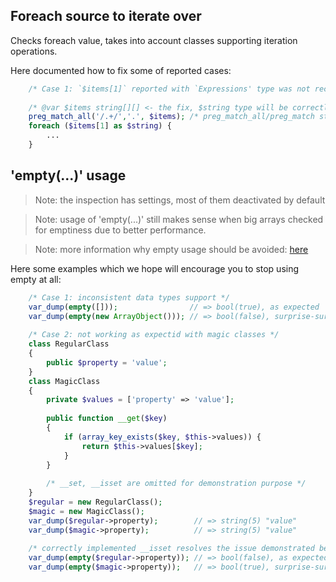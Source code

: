 ## Foreach source to iterate over

Checks foreach value, takes into account classes supporting iteration operations.

Here documented how to fix some of reported cases:

```php
    /* Case 1: `$items[1]` reported with `Expressions' type was not recognized, please check type hints.` message */
    
    /* @var $items string[][] <- the fix, $string type will be correctly recognized as `string` */
    preg_match_all('/.+/','.', $items); /* preg_match_all/preg_match stores results in $items */
    foreach ($items[1] as $string) {
        ...
    }
```

## 'empty(...)' usage

> Note: the inspection has settings, most of them deactivated by default

> Note: usage of 'empty(...)' still makes sense when big arrays checked for emptiness due to better performance.

> Note: more information why empty usage should be avoided: [here](https://www.toptal.com/php/10-most-common-mistakes-php-programmers-make#common-mistake-10-misusing-empty)

Here some examples which we hope will encourage you to stop using empty at all:

```php
    /* Case 1: inconsistent data types support */
    var_dump(empty([]));                // => bool(true), as expected 
    var_dump(empty(new ArrayObject())); // => bool(false), surprise-surprise =)
    
    /* Case 2: not working as expectid with magic classes */
    class RegularClass
    {
        public $property = 'value';
    }
    class MagicClass
    {
        private $values = ['property' => 'value'];
    
        public function __get($key)
        {
            if (array_key_exists($key, $this->values)) {
                return $this->values[$key];
            }
        }
        
        /* __set, __isset are omitted for demonstration purpose */
    }
    $regular = new RegularClass();
    $magic = new MagicClass();
    var_dump($regular->property);        // => string(5) "value"
    var_dump($magic->property);          // => string(5) "value"
    
    /* correctly implemented __isset resolves the issue demonstrated below */
    var_dump(empty($regular->property)); // => bool(false), as expected
    var_dump(empty($magic->property));   // => bool(true), surprise-surprise =)
```